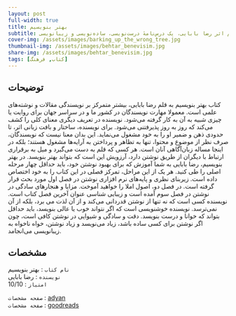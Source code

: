 ```yaml
---
layout: post
full-width: true
title: بهتر بنویسیم
subtitle: بهتر بنویسیم اثر رضا بابایی، یک درس‌نامهٔ درست‌نویسی، ساده‌نویسی و زیبانویسی
cover-img: /assets/images/barking_up_the_wrong_tree.jpg
thumbnail-img: /assets/images/behtar_benevisim.jpg
share-img: /assets/images/behtar_benevisim.jpg
tags: [کتاب, فرهنگ]
---
```


## توضیحات
کتاب بهتر بنویسیم به قلم رضا بابایی، بیشتر متمرکز بر نویسندگی مقالات و نوشته‌های علمی است. معمولا مهارت نویسندگان در کشور ما و در سراسر جهان برای روایت یا چیزی شبیه به آن به کار گرفته می‌شود. نویسنده در تعریف دیگری معنای کلی را کشف می‌کند که روز به روز پذیرفتنی می‌شود. برای نویسنده، ساختار و بافت زبانی اثر، تا حدودی ذهن و ضمیر او را به خود مشغول می‌نماید. این بدان معنا نیست که نویسندگان، صرف نظر از موضوع و محتوا، تنها به تظاهر و پرداختن به آرایه‌‌ها مشغول هستند؛ بلکه در اینجا مساله زبان‌آگاهی آنان است.
هر کسی که قلم به دست می‌گیرد و میل به برقراری ارتباط با دیگران از طریق نوشتن دارد، آرزویش این است که بتواند بهتر بنویسد. در بهتر بنویسیم، رضا بابایی به شما آموزش که برای بهبود نوشتن خود، باید حداقل چهار مرحله اصلی را طی کنید. هر یک از این مراحل، تمرکز فصلی در این کتاب را به خود اختصاص داده است. زیربنای نظری و پایه‌های نرم افزاری نوشتن در فصل اول مورد بحث قرار گرفته است. در فصل دو، اصول املا را خواهید آموخت. مزایا و هنجارهای سادگی در نوشتن در فصل سوم آمده است و زیبایی شناسی عنوان آخرین فصل کتاب است.
نویسنده کسی است که نه تنها از نوشتن قدردانی می‌کند و از آن لذت می برد، بلکه از آن نمی‌ترسد. نویسنده خوشنویسی است که اگر نتواند خوب یا عالی بنویسد، باید حداقل بتواند که خوانا و درست بنویسد. دقت و سادگی و شیوایی در نوشتن کافی است، چون اگر نوشتن برای کسی ساده باشد، زیاد می‌نویسد و زیاد نوشتن، خواه ناخواه به زیبانویسی می‌انجامد.  

## مشخصات

`نام کتاب` : بهتر بنویسیم  
`نویسنده` : رضا بابایی  
`امتیاز` : 10/10  

`صفحه مشخصات` : [adyan](https://www.adyanpub.com/%D8%A8%D9%87%D8%AA%D8%B1-%D8%A8%D9%86%D9%88%DB%8C%D8%B3%DB%8C%D9%85/)  
`صفحه مشخصات` : [goodreads](https://www.goodreads.com/book/show/25698036)  